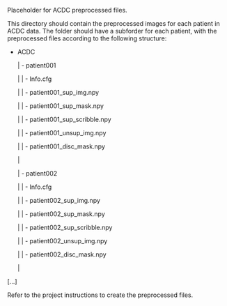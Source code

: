 Placeholder for ACDC preprocessed files. 

This directory should contain the preprocessed images for each patient in ACDC data. The folder should have a subforder for each patient, with the preprocessed files according to the following structure:

- ACDC

   | - patient001
   
   |    | - Info.cfg
   
   |    | - patient001_sup_img.npy
   
   |    | - patient001_sup_mask.npy
   
   |    | - patient001_sup_scribble.npy
   
   |    | - patient001_unsup_img.npy
   
   |    | - patient001_disc_mask.npy
   
   | 
   
   | - patient002
   
   |    | - Info.cfg
   
   |    | - patient002_sup_img.npy
   
   |    | - patient002_sup_mask.npy
   
   |    | - patient002_sup_scribble.npy
   
   |    | - patient002_unsup_img.npy
   
   |    | - patient002_disc_mask.npy
   
   | 
   
 [...]

 Refer to the project instructions to create the preprocessed files. 
 
